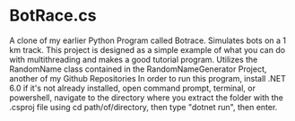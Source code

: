 # BotRace.cs
A clone of my earlier Python Program called Botrace. Simulates bots on a 1 km track. This project is designed as a simple example of what you can do with multithreading and makes a good tutorial program. Utilizes the RandomName class contained in the RandomNameGenerator Project, another of my Github Repositories
In order to run this program, install .NET 6.0 if it's not already installed, open command prompt, terminal, or powershell, navigate to the directory where you extract the folder with the .csproj file using cd path/of/directory, then type "dotnet run", then enter.
